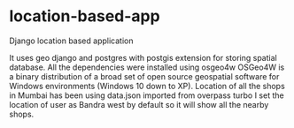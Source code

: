 # location-based-app
Django location based application

It uses geo django and postgres with postgis extension for storing spatial database.
All the dependencies were installed using osgeo4w
OSGeo4W is a binary distribution of a broad set of open source geospatial software for Windows environments (Windows 10 down to XP).
Location of all the shops in Mumbai has been using data.json imported from overpass turbo
I set the location of user as Bandra west by default so it will show all the nearby shops.
